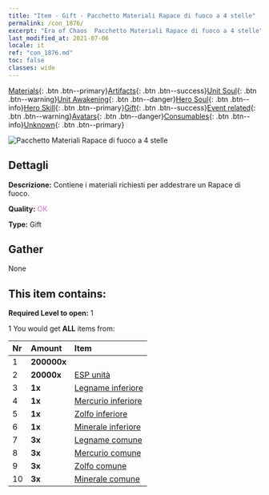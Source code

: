 ```yaml
---
title: "Item - Gift - Pacchetto Materiali Rapace di fuoco a 4 stelle"
permalink: /con_1876/
excerpt: "Era of Chaos  Pacchetto Materiali Rapace di fuoco a 4 stelle"
last_modified_at: 2021-07-06
locale: it
ref: "con_1876.md"
toc: false
classes: wide
---
```

 [Materials](/ItemsIT/){: .btn .btn--primary}[Artifacts](/ItemsIT/Artifacts/){: .btn .btn--success}[Unit Soul](/ItemsIT/UnitSoul/){: .btn .btn--warning}[Unit Awakening](/ItemsIT/UnitAwakening/){: .btn .btn--danger}[Hero Soul](/ItemsIT/HeroSoul/){: .btn .btn--info}[Hero Skill](/ItemsIT/HeroSkill/){: .btn .btn--primary}[Gift](/ItemsIT/Gift/){: .btn .btn--success}[Event related](/ItemsIT/Events/){: .btn .btn--warning}[Avatars](/ItemsIT/Avatars/){: .btn .btn--danger}[Consumables](/ItemsIT/Consumables/){: .btn .btn--info}[Unknown](/ItemsIT/Unknown/){: .btn .btn--primary}

 ![Pacchetto Materiali Rapace di fuoco a 4 stelle](/images/t/i_907499.png)

## Dettagli
 **Descrizione:** Contiene i materiali richiesti per addestrare un Rapace di fuoco.

 **Quality:** <span style="color: #DA70D6">OK</span>

 **Type:** Gift

## Gather

  None

## This item contains:

 **Required Level to open:** 1

 1 You would get **ALL** items  from:

  | Nr | Amount |     Item    |
  |:---|:-------|:------------|
  | 1 |  **200000x** | <i class="fas fa-coins"/> |  | 
  | 2 |  **20000x** | [ESP unità](/ItemsIT/con_902/) |  | 
  | 3 |  **1x** | [Legname inferiore](/ItemsIT/mat_1/) |  | 
  | 4 |  **1x** | [Mercurio inferiore](/ItemsIT/mat_2/) |  | 
  | 5 |  **1x** | [Zolfo inferiore](/ItemsIT/mat_3/) |  | 
  | 6 |  **1x** | [Minerale inferiore](/ItemsIT/mat_1/) |  | 
  | 7 |  **3x** | [Legname comune](/ItemsIT/mat_7/) |  | 
  | 8 |  **3x** | [Mercurio comune](/ItemsIT/mat_8/) |  | 
  | 9 |  **3x** | [Zolfo comune](/ItemsIT/mat_9/) |  | 
  | 10 |  **3x** | [Minerale comune](/ItemsIT/mat_6/) |  | 

